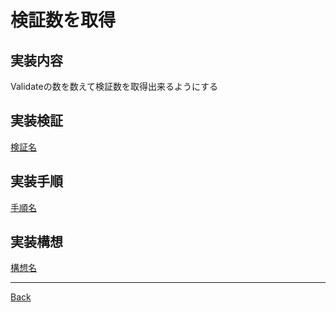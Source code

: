 # 検証数を取得
## 実装内容
Validateの数を数えて検証数を取得出来るようにする
## 実装検証
[検証名](./__Validate/README.md)  
## 実装手順
[手順名](./__Process/README.md)  
## 実装構想
[構想名](./__Schema/README.md)  

---
[Back](../README.md)  